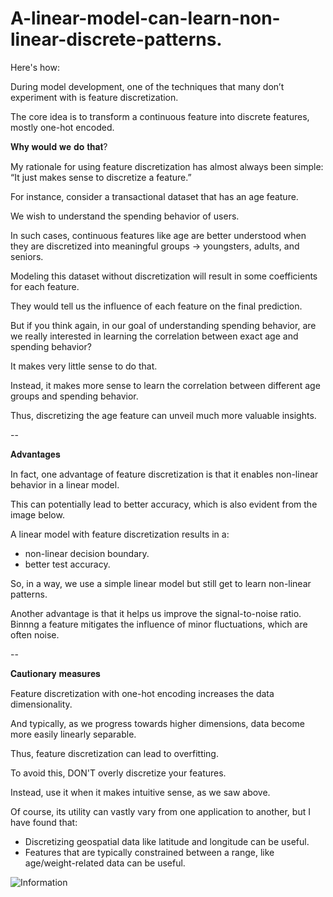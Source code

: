 # A-linear-model-can-learn-non-linear-discrete-patterns.
Here's how:

During model development, one of the techniques that many don’t experiment with is feature discretization.

The core idea is to transform a continuous feature into discrete features, mostly one-hot encoded.

𝐖𝐡𝐲 𝐰𝐨𝐮𝐥𝐝 𝐰𝐞 𝐝𝐨 𝐭𝐡𝐚𝐭?

My rationale for using feature discretization has almost always been simple: “It just makes sense to discretize a feature.”

For instance, consider a transactional dataset that has an age feature.

We wish to understand the spending behavior of users.

In such cases, continuous features like age are better understood when they are discretized into meaningful groups → youngsters, adults, and seniors.

Modeling this dataset without discretization will result in some coefficients for each feature.

They would tell us the influence of each feature on the final prediction.

But if you think again, in our goal of understanding spending behavior, are we really interested in learning the correlation between exact age and spending behavior?

It makes very little sense to do that.

Instead, it makes more sense to learn the correlation between different age groups and spending behavior.

Thus, discretizing the age feature can unveil much more valuable insights.

--

𝐀𝐝𝐯𝐚𝐧𝐭𝐚𝐠𝐞𝐬

In fact, one advantage of feature discretization is that it enables non-linear behavior in a linear model.

This can potentially lead to better accuracy, which is also evident from the image below.

A linear model with feature discretization results in a:
- non-linear decision boundary.
- better test accuracy.

So, in a way, we use a simple linear model but still get to learn non-linear patterns.

Another advantage is that it helps us improve the signal-to-noise ratio. Binnng a feature mitigates the influence of minor fluctuations, which are often noise.

--

𝐂𝐚𝐮𝐭𝐢𝐨𝐧𝐚𝐫𝐲 𝐦𝐞𝐚𝐬𝐮𝐫𝐞𝐬

Feature discretization with one-hot encoding increases the data dimensionality.

And typically, as we progress towards higher dimensions, data become more easily linearly separable.

Thus, feature discretization can lead to overfitting.

To avoid this, DON'T overly discretize your features.

Instead, use it when it makes intuitive sense, as we saw above.

Of course, its utility can vastly vary from one application to another, but I have found that:
- Discretizing geospatial data like latitude and longitude can be useful.
- Features that are typically constrained between a range, like age/weight-related data can be useful.
  
![Information](https://github.com/user-attachments/assets/4d2ed015-5948-4804-b03d-07b2071c633b)
